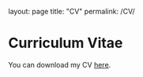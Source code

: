 layout: page
title: "CV"
permalink: /CV/

# Curriculum Vitae

You can download my CV [here](../assets/files/cv.pdf).
